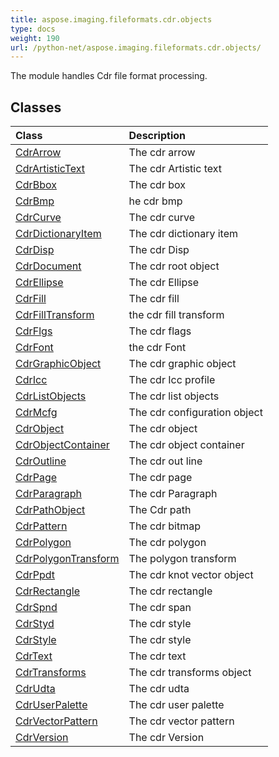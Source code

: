 ```yaml
---
title: aspose.imaging.fileformats.cdr.objects
type: docs
weight: 190
url: /python-net/aspose.imaging.fileformats.cdr.objects/
---
```



The module handles Cdr file format processing.

## **Classes**
| **Class** | **Description** |
| :- | :- |
| [CdrArrow](/imaging/python-net/aspose.imaging.fileformats.cdr.objects/cdrarrow/) | The cdr arrow |
| [CdrArtisticText](/imaging/python-net/aspose.imaging.fileformats.cdr.objects/cdrartistictext/) | The cdr Artistic text |
| [CdrBbox](/imaging/python-net/aspose.imaging.fileformats.cdr.objects/cdrbbox/) | The cdr box |
| [CdrBmp](/imaging/python-net/aspose.imaging.fileformats.cdr.objects/cdrbmp/) | he cdr bmp |
| [CdrCurve](/imaging/python-net/aspose.imaging.fileformats.cdr.objects/cdrcurve/) | The cdr curve |
| [CdrDictionaryItem](/imaging/python-net/aspose.imaging.fileformats.cdr.objects/cdrdictionaryitem/) | The cdr dictionary item |
| [CdrDisp](/imaging/python-net/aspose.imaging.fileformats.cdr.objects/cdrdisp/) | The cdr Disp |
| [CdrDocument](/imaging/python-net/aspose.imaging.fileformats.cdr.objects/cdrdocument/) | The cdr root object |
| [CdrEllipse](/imaging/python-net/aspose.imaging.fileformats.cdr.objects/cdrellipse/) | The cdr Ellipse |
| [CdrFill](/imaging/python-net/aspose.imaging.fileformats.cdr.objects/cdrfill/) | The cdr fill |
| [CdrFillTransform](/imaging/python-net/aspose.imaging.fileformats.cdr.objects/cdrfilltransform/) | the cdr fill transform |
| [CdrFlgs](/imaging/python-net/aspose.imaging.fileformats.cdr.objects/cdrflgs/) | The cdr flags |
| [CdrFont](/imaging/python-net/aspose.imaging.fileformats.cdr.objects/cdrfont/) | the cdr Font |
| [CdrGraphicObject](/imaging/python-net/aspose.imaging.fileformats.cdr.objects/cdrgraphicobject/) | The cdr graphic object |
| [CdrIcc](/imaging/python-net/aspose.imaging.fileformats.cdr.objects/cdricc/) | The cdr Icc profile |
| [CdrListObjects](/imaging/python-net/aspose.imaging.fileformats.cdr.objects/cdrlistobjects/) | The cdr list objects |
| [CdrMcfg](/imaging/python-net/aspose.imaging.fileformats.cdr.objects/cdrmcfg/) | The cdr configuration object |
| [CdrObject](/imaging/python-net/aspose.imaging.fileformats.cdr.objects/cdrobject/) | The cdr object |
| [CdrObjectContainer](/imaging/python-net/aspose.imaging.fileformats.cdr.objects/cdrobjectcontainer/) | The cdr object container |
| [CdrOutline](/imaging/python-net/aspose.imaging.fileformats.cdr.objects/cdroutline/) | The cdr out line |
| [CdrPage](/imaging/python-net/aspose.imaging.fileformats.cdr.objects/cdrpage/) | The cdr page |
| [CdrParagraph](/imaging/python-net/aspose.imaging.fileformats.cdr.objects/cdrparagraph/) | The cdr Paragraph |
| [CdrPathObject](/imaging/python-net/aspose.imaging.fileformats.cdr.objects/cdrpathobject/) | The Cdr path |
| [CdrPattern](/imaging/python-net/aspose.imaging.fileformats.cdr.objects/cdrpattern/) | The cdr bitmap |
| [CdrPolygon](/imaging/python-net/aspose.imaging.fileformats.cdr.objects/cdrpolygon/) | The cdr polygon |
| [CdrPolygonTransform](/imaging/python-net/aspose.imaging.fileformats.cdr.objects/cdrpolygontransform/) | The polygon transform |
| [CdrPpdt](/imaging/python-net/aspose.imaging.fileformats.cdr.objects/cdrppdt/) | The cdr knot vector object |
| [CdrRectangle](/imaging/python-net/aspose.imaging.fileformats.cdr.objects/cdrrectangle/) | The cdr rectangle |
| [CdrSpnd](/imaging/python-net/aspose.imaging.fileformats.cdr.objects/cdrspnd/) | The cdr span |
| [CdrStyd](/imaging/python-net/aspose.imaging.fileformats.cdr.objects/cdrstyd/) | The cdr style |
| [CdrStyle](/imaging/python-net/aspose.imaging.fileformats.cdr.objects/cdrstyle/) | The cdr style |
| [CdrText](/imaging/python-net/aspose.imaging.fileformats.cdr.objects/cdrtext/) | The cdr text |
| [CdrTransforms](/imaging/python-net/aspose.imaging.fileformats.cdr.objects/cdrtransforms/) | The cdr transforms object |
| [CdrUdta](/imaging/python-net/aspose.imaging.fileformats.cdr.objects/cdrudta/) | The cdr udta |
| [CdrUserPalette](/imaging/python-net/aspose.imaging.fileformats.cdr.objects/cdruserpalette/) | The cdr user palette |
| [CdrVectorPattern](/imaging/python-net/aspose.imaging.fileformats.cdr.objects/cdrvectorpattern/) | The cdr vector pattern |
| [CdrVersion](/imaging/python-net/aspose.imaging.fileformats.cdr.objects/cdrversion/) | The cdr Version |
